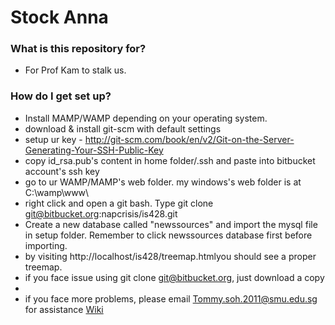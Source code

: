 # Stock Anna #

### What is this repository for? ###

* For Prof Kam to stalk us.

### How do I get set up? ###

* Install MAMP/WAMP depending on your operating system.
* download & install git-scm with default settings
* setup ur key - http://git-scm.com/book/en/v2/Git-on-the-Server-Generating-Your-SSH-Public-Key
* copy id_rsa.pub's content in home folder/.ssh and paste into bitbucket account's ssh key
* go to ur WAMP/MAMP's web folder. my windows's web folder is at C:\wamp\www\
* right click and open a git bash. Type git clone git@bitbucket.org:napcrisis/is428.git
* Create a new database called "newssources" and import the mysql file in setup folder. Remember to click newssources database first before importing.
* by visiting http://localhost/is428/treemap.htmlyou should see a proper treemap. 
* if you face issue using git clone git@bitbucket.org, just download a copy
*
* if you face more problems, please email Tommy.soh.2011@smu.edu.sg for assistance
[Wiki](https://wiki.smu.edu.sg/1415t1is428/Anna%27s_kakia_Proposal)
